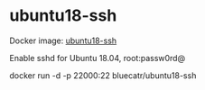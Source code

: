 # ubuntu18-ssh
Docker image: [ubuntu18-ssh](https://hub.docker.com/r/bluecatr/ubuntu18-ssh)

Enable sshd for Ubuntu 18.04, root:passw0rd@

docker run -d -p 22000:22 bluecatr/ubuntu18-ssh
